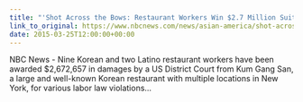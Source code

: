```yaml
---
title: "'Shot Across the Bows: Restaurant Workers Win $2.7 Million Suit"
link_to_original: https://www.nbcnews.com/news/asian-america/shot-across-bows-restaurant-workers-win-2-7-million-suit-n329916  
date: 2015-03-25T12:00:00+00:00
---
```

  
NBC News - Nine Korean and two Latino restaurant workers have been awarded $2,672,657 in damages by a US District Court from Kum Gang San, a large and well-known Korean restaurant with multiple locations in New York, for various labor law violations...  


